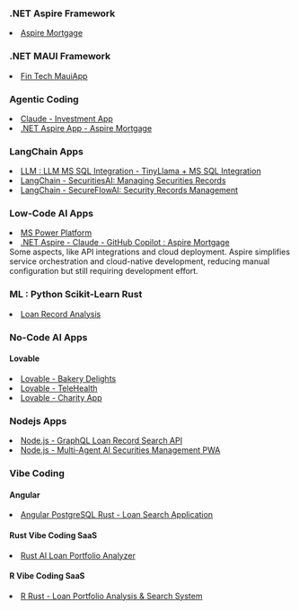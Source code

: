 
### .NET Aspire Framework
<li><a href="https://github.com/spusgh/SaaS_Apps/tree/main/FinTech_.NETAspire">Aspire Mortgage</a></li>


### .NET MAUI Framework
 <li><a href="https://github.com/spusgh/SaaS_Apps/tree/main/FinTech_MauiApp">Fin Tech MauiApp</a></li>


### Agentic Coding
 <li><a href="https://github.com/spusgh/SaaS_Apps/tree/main/AgenticCoding/Claude%20Sonnet">Claude - Investment App</a></li>
 <li><a href="https://github.com/spusgh/SaaS_Apps/tree/main/FinTech_.NETAspire">.NET Aspire App - Aspire Mortgage</a></li>

### LangChain Apps
<li><a href="https://github.com/spusgh/SaaS_Apps/tree/main/LLM/LLM2MSSQL">LLM : LLM MS SQL Integration - TinyLlama + MS SQL Integration</a> <br/>      
<li><a href="https://github.com/spusgh/SaaS_Apps/tree/main/LangChainApps/SecuritiesAI">LangChain - SecuritiesAI: Managing Securities Records</a></li>
<li><a href="https://github.com/spusgh/SaaS_Apps/tree/main/LangChainApps/SecureFlowAI">LangChain - SecureFlowAI: Security Records Management</a></li>


### Low-Code AI Apps
<li><a href="https://github.com/spusgh/SaaS_Apps/tree/main/LowCodeAIApps/Microsoft%20Power%20Platform">MS Power Platform</a></li>
<li><a href="https://github.com/spusgh/SaaS_Apps/tree/main/FinTech_.NETAspire">.NET Aspire - Claude - GitHub Copilot : Aspire Mortgage</a></li>
	Some aspects, like API integrations and cloud deployment. Aspire simplifies service orchestration and cloud-native development, reducing manual configuration but still requiring development effort.

### ML : Python Scikit-Learn Rust
 <li><a href="https://github.com/spusgh/SaaS_Apps/tree/main/AgenticCoding/MLPythonScikit-LearnRustLoanRecordAnalysis">Loan Record Analysis</a></br/>


### No-Code AI Apps
 #### Lovable
 <li><a href="https://github.com/spusgh/SaaS_Apps/tree/main/NoCodeAIApps/Lovable/BakeryDelights">Lovable - Bakery Delights</a> <br/>
 <li><a href="https://github.com/spusgh/SaaS_Apps/tree/main/NoCodeAIApps/Lovable/TeleHealth">Lovable - TeleHealth</a> <br/>
 <li><a href="https://github.com/spusgh/SaaS_Apps/tree/main/NoCodeAIApps/Lovable/Charity">Lovable - Charity App</a>


### Nodejs Apps
 <li><a href="https://github.com/spusgh/SaaS_Apps/tree/main/NodejsApps/GraphQLLoanRecordSearchAPI">Node.js - GraphQL Loan Record Search API<br/>
 <li><a href="https://github.com/spusgh/SaaS_Apps/tree/main/NodejsApps/AISecuritiesManagement">Node.js - Multi-Agent AI Securities Management PWA </a> <br/>

### Vibe Coding
#### Angular 
 
<li><a href="https://github.com/spusgh/SaaS_Apps/tree/main/VibeCoding/AngularRustLoanManagement"> Angular PostgreSQL Rust - Loan Search Application</a></li>

 #### Rust Vibe Coding SaaS
 <li><a href="https://github.com/spusgh/SaaS_Apps/tree/main/VibeCoding/MLRustLoanDataApp">Rust AI Loan Portfolio Analyzer</a></li>

 #### R Vibe Coding SaaS
 <li><a href="https://github.com/spusgh/SaaS_Apps/tree/main/VibeCoding/RRustLoanDataAnalysis"> R Rust - Loan Portfolio Analysis & Search System</a></li>



